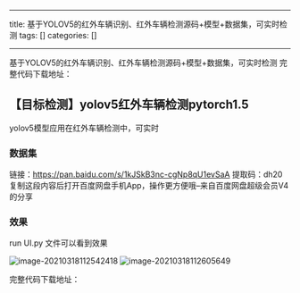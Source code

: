 
--- 
title:  基于YOLOV5的红外车辆识别、红外车辆检测源码+模型+数据集，可实时检测 
tags: []
categories: [] 

---
基于YOLOV5的红外车辆识别、红外车辆检测源码+模型+数据集，可实时检测 完整代码下载地址：

## 【目标检测】yolov5红外车辆检测pytorch1.5

yolov5模型应用在红外车辆检测中，可实时

### 数据集

>  
 链接：https://pan.baidu.com/s/1kJSkB3nc-cgNp8qU1evSaA 提取码：dh20 复制这段内容后打开百度网盘手机App，操作更方便哦–来自百度网盘超级会员V4的分享 


### 效果

run UI.py 文件可以看到效果

<img src="https://img-blog.csdnimg.cn/img_convert/f8631a561f225044de7fd86f162e25be.png" alt="image-20210318112542418">

<img src="https://img-blog.csdnimg.cn/img_convert/484b1c9694aca9b99baef1c18af191c1.png" alt="image-20210318112605649">

完整代码下载地址：
